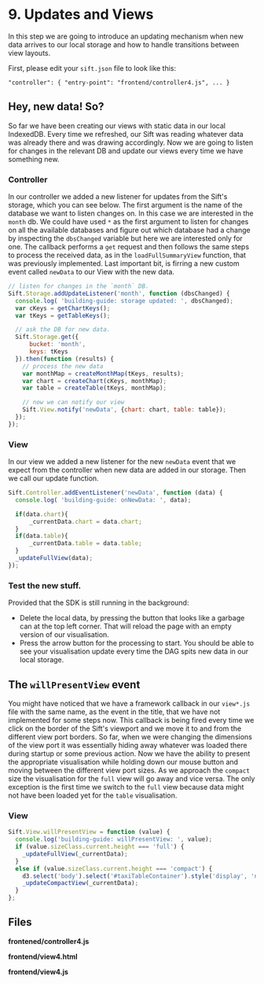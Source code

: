 # 9. Updates and Views

In this step we are going to introduce an updating mechanism when new data arrives to our local storage and how to handle transitions between view layouts. 

First, please edit your `sift.json` file to look like this:

`"controller": { "entry-point": "frontend/controller4.js", ... }`

## Hey, new data! So?

So far we have been creating our views with static data in our local IndexedDB. Every time we refreshed, our Sift was reading whatever data was already there and was drawing accordingly. Now we are going to listen for changes in the relevant DB and update our views every time we have something new.

### Controller

In our controller we added a new listener for updates from the Sift's storage, which you can see below. The first argument is the name of the database we want to listen changes on. In this case we are interested in the `month` db. We could have used `*` as the first argument to listen for changes on all the available databases and figure out which database had a change by inspecting the `dbsChanged` variable but here we are interested only for one. The callback performs a `get` request and then follows the same steps to process the received data, as in the `loadFullSummaryView` function, that was previously implemented. Last important bit, is firring a new custom event called `newData` to our View with the new data.

```javascript
// listen for changes in the `month` DB.
Sift.Storage.addUpdateListener('month', function (dbsChanged) {
  console.log( 'building-guide: storage updated: ', dbsChanged);
  var cKeys = getChartKeys();
  var tKeys = getTableKeys();

  // ask the DB for new data.
  Sift.Storage.get({
      bucket: 'month',
      keys: tKeys
  }).then(function (results) {
    // process the new data
    var monthMap = createMonthMap(tKeys, results);
    var chart = createChart(cKeys, monthMap);
    var table = createTable(tKeys, monthMap);

    // now we can notify our view
    Sift.View.notify('newData', {chart: chart, table: table});
  });
});
```

### View

In our view we added a new listener for the new `newData` event that we expect from the controller when new data are added in our storage. Then we call our update function.

```javascript
Sift.Controller.addEventListener('newData', function (data) {
  console.log( 'building-guide: onNewData: ', data);

  if(data.chart){
      _currentData.chart = data.chart;
  }
  if(data.table){
      _currentData.table = data.table;
  }
  _updateFullView(data);
});
```
### Test the new stuff.

Provided that the SDK is still running in the background:

- Delete the local data, by pressing the button that looks like a garbage can at the top left corner. That will reload the page with an empty version of our visualisation.
- Press the arrow button for the processing to start. You should be able to see your visualisation update every time the DAG spits new data in our local storage.

## The `willPresentView` event

You might have noticed that we have a framework callback in our `view*.js` file with the same name, as the event in the title, that we have not implemented for some steps now. This callback is being fired every time we click on the border of the Sift's viewport and we move it to and from the different view port borders. So far, when we were changing the dimensions of the view port it was essentially hiding away whatever was loaded there during startup or some previous action. Now we have the ability to present the appropriate visualisation while holding down our mouse button and moving between the different view port sizes. As we approach the `compact` size the visualisation for the `full` view will go away and vice versa. The only exception is the first time we switch to the `full` view because data might not have been loaded yet for the `table` visualisation.

### View

```javascript
Sift.View.willPresentView = function (value) {
  console.log('building-guide: willPresentView: ', value);
  if (value.sizeClass.current.height === 'full') {
    _updateFullView(_currentData);
  }
  else if (value.sizeClass.current.height === 'compact') {
    d3.select('body').select('#taxiTableContainer').style('display', 'none');
    _updateCompactView(_currentData);
  }
};
```

## Files

**frontened/controller4.js**

**frontend/view4.html**

**frontend/view4.js**

